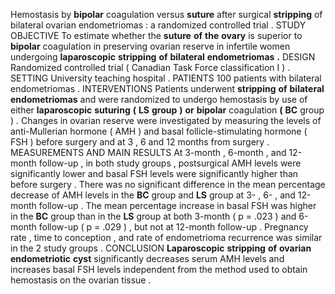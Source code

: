 Hemostasis by **bipolar** coagulation versus **suture** after surgical **stripping** of bilateral ovarian endometriomas : a randomized controlled trial . STUDY OBJECTIVE To estimate whether the **suture** **of** **the** **ovary** is superior to **bipolar** coagulation in preserving ovarian reserve in infertile women undergoing **laparoscopic** **stripping** **of** **bilateral** **endometriomas** **.** DESIGN Randomized controlled trial ( Canadian Task Force classification I ) . SETTING University teaching hospital . PATIENTS 100 patients with bilateral endometriomas . INTERVENTIONS Patients underwent **stripping** **of** **bilateral** **endometriomas** and were randomized to undergo hemostasis by use of either **laparoscopic** **suturing** **(** **LS** **group** **)** **or** **bipolar** coagulation **(** **BC** group ) . Changes in ovarian reserve were investigated by measuring the levels of anti-Mullerian hormone ( AMH ) and basal follicle-stimulating hormone ( FSH ) before surgery and at 3 , 6 and 12 months from surgery . MEASUREMENTS AND MAIN RESULTS At 3-month , 6-month , and 12-month follow-up , in both study groups , postsurgical AMH levels were significantly lower and basal FSH levels were significantly higher than before surgery . There was no significant difference in the mean percentage decrease of AMH levels in the **BC** group and **LS** group at 3- , 6- , and 12-month follow-up . The mean percentage increase in basal FSH was higher in the **BC** group than in the **LS** group at both 3-month ( p = .023 ) and 6-month follow-up ( p = .029 ) , but not at 12-month follow-up . Pregnancy rate , time to conception , and rate of endometrioma recurrence was similar in the 2 study groups . CONCLUSION **Laparoscopic** **stripping** **of** **ovarian** **endometriotic** **cyst** significantly decreases serum AMH levels and increases basal FSH levels independent from the method used to obtain hemostasis on the ovarian tissue . 